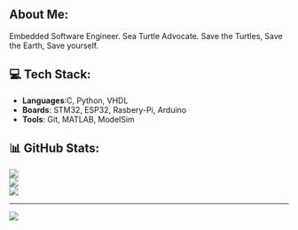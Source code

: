 ## About Me:
Embedded Software Engineer.
Sea Turtle Advocate. 
Save the Turtles, Save the Earth, Save yourself.

## 💻 Tech Stack:
- **Languages**:C, Python, VHDL
- **Boards**: STM32, ESP32, Rasbery-Pi, Arduino
- **Tools**: Git, MATLAB, ModelSim 

## 📊 GitHub Stats:
![](https://github-readme-stats.vercel.app/api?username=tamaGo-HQ&theme=default&hide_border=false&include_all_commits=true&count_private=false)<br/>
![](https://nirzak-streak-stats.vercel.app/?user=tamaGo-HQ&theme=default&hide_border=false)<br/>
![](https://github-readme-stats.vercel.app/api/top-langs/?username=tamaGo-HQ&theme=default&hide_border=false&include_all_commits=true&count_private=false&layout=compact)

---
[![](https://visitcount.itsvg.in/api?id=tamaGo-HQ&icon=0&color=0)](https://visitcount.itsvg.in)
